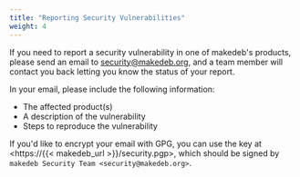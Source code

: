```yaml
---
title: "Reporting Security Vulnerabilities"
weight: 4
---
```


If you need to report a security vulnerability in one of makedeb's products, please send an email to <security@makedeb.org>, and a team member will contact you back letting you know the status of your report.

In your email, please include the following information:

- The affected product(s)
- A description of the vulnerability
- Steps to reproduce the vulnerability

If you'd like to encrypt your email with GPG, you can use the key at <https://{{< makedeb_url >}}/security.pgp>, which should be signed by `makedeb Security Team <security@makedeb.org>`.  

